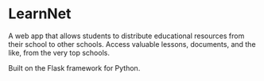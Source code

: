 # LearnNet
A web app that allows students to distribute educational resources from their school to other schools. Access valuable lessons, documents, and the like, from the very top schools.

Built on the Flask framework for Python.

